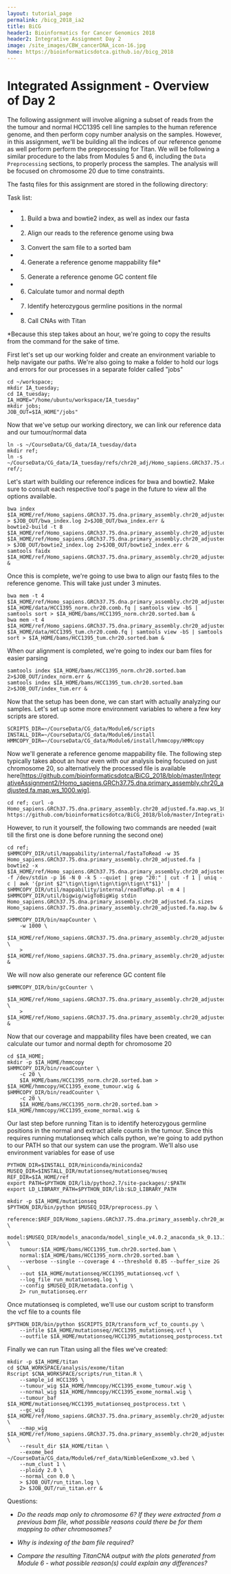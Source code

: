 ```yaml
---
layout: tutorial_page
permalink: /bicg_2018_ia2
title: BiCG
header1: Bioinformatics for Cancer Genomics 2018
header2: Integrative Assignment Day 2
image: /site_images/CBW_cancerDNA_icon-16.jpg
home: https://bioinformaticsdotca.github.io//bicg_2018
---
```


# Integrated Assignment - Overview of Day 2

The following assignment will involve aligning a subset of reads from the the tumour and normal HCC1395 cell line samples to the human reference genome, and then perform copy number analysis on the samples. However, in this assignment, we'll be building all the indices of our reference genome as well perform perform the preprocessing for Titan. We will be following a similar procedure to the labs from Modules 5 and 6, including the `Data Preprocessing` sections, to properly process the samples. The analysis will be focused on chromosome 20 due to time constraints.

The fastq files for this assignment are stored in the following directory:

Task list:
* 1) Build a bwa and bowtie2 index, as well as index our fasta
* 2) Align our reads to the reference genome using bwa
* 3) Convert the sam file to a sorted bam
* 4) Generate a reference genome mappability file*
* 5) Generate a reference genome GC content file
* 6) Calculate tumor and normal depth
* 7) Identify heterozygous germline positions in the normal
* 8) Call CNAs with Titan

*Because this step takes about an hour, we're going to copy the results from the command for the sake of time.

First let's set up our working folder and create an environment variable to help navigate our paths. We're also going to make a folder to hold our logs and errors for our processes in a separate folder called "jobs"

```
cd ~/workspace;
mkdir IA_tuesday;
cd IA_tuesday;
IA_HOME="/home/ubuntu/workspace/IA_tuesday"
mkdir jobs;
JOB_OUT=$IA_HOME"/jobs"
```

Now that we've setup our working directory, we can link our reference data and our tumour/normal data
```
ln -s ~/CourseData/CG_data/IA_tuesday/data
mkdir ref;
ln -s ~/CourseData/CG_data/IA_tuesday/refs/chr20_adj/Homo_sapiens.GRCh37.75.dna.primary_assembly.chr20_adjusted.fa ref/;
```

Let's start with building our reference indices for bwa and bowtie2. Make sure to consult each respective tool's page in the future to view all the options available.
```
bwa index $IA_HOME/ref/Homo_sapiens.GRCh37.75.dna.primary_assembly.chr20_adjusted.fa > $JOB_OUT/bwa_index.log 2>$JOB_OUT/bwa_index.err &
bowtie2-build -t 8 $IA_HOME/ref/Homo_sapiens.GRCh37.75.dna.primary_assembly.chr20_adjusted.fa $IA_HOME/ref/Homo_sapiens.GRCh37.75.dna.primary_assembly.chr20_adjusted.fa > $JOB_OUT/bowtie2_index.log 2>$JOB_OUT/bowtie2_index.err &
samtools faidx $IA_HOME/ref/Homo_sapiens.GRCh37.75.dna.primary_assembly.chr20_adjusted.fa &
```

Once this is complete, we're going to use bwa to align our fastq files to the reference genome. This will take just under 3 minutes.
```
bwa mem -t 4 $IA_HOME/ref/Homo_sapiens.GRCh37.75.dna.primary_assembly.chr20_adjusted.fa $IA_HOME/data/HCC1395_norm.chr20.comb.fq | samtools view -bS | samtools sort > $IA_HOME/bams/HCC1395_norm.chr20.sorted.bam &
bwa mem -t 4 $IA_HOME/ref/Homo_sapiens.GRCh37.75.dna.primary_assembly.chr20_adjusted.fa $IA_HOME/data/HCC1395_tum.chr20.comb.fq | samtools view -bS | samtools sort > $IA_HOME/bams/HCC1395_tum.chr20.sorted.bam &
```

When our alignment is completed, we're going to index our bam files for easier parsing
```
samtools index $IA_HOME/bams/HCC1395_norm.chr20.sorted.bam 2>$JOB_OUT/index_norm.err &
samtools index $IA_HOME/bams/HCC1395_tum.chr20.sorted.bam 2>$JOB_OUT/index_tum.err &
```

Now that the setup has been done, we can start with actually analyzing our samples. Let's set up some more environment variables to where a few key scripts are stored.
```
SCRIPTS_DIR=~/CourseData/CG_data/Module6/scripts
INSTALL_DIR=~/CourseData/CG_data/Module6/install
HMMCOPY_DIR=~/CourseData/CG_data/Module6/install/hmmcopy/HMMcopy
```

Now we'll generate a reference genome mappability file. The following step typically takes about an hour even with our analysis being focused on just chromosome 20, so alternatively the processed file is available here[https://github.com/bioinformaticsdotca/BiCG_2018/blob/master/IntegrativeAssignment2/Homo_sapiens.GRCh37.75.dna.primary_assembly.chr20_adjusted.fa.map.ws_1000.wig].

```
cd ref; curl -o Homo_sapiens.GRCh37.75.dna.primary_assembly.chr20_adjusted.fa.map.ws_1000.wig https://github.com/bioinformaticsdotca/BiCG_2018/blob/master/IntegrativeAssignment2/Homo_sapiens.GRCh37.75.dna.primary_assembly.chr20_adjusted.fa.map.ws_1000.wig
```

However, to run it yourself, the following two commands are needed (wait till the first one is done before running the second one)
```
cd ref;
$HMMCOPY_DIR/util/mappability/internal/fastaToRead -w 35 Homo_sapiens.GRCh37.75.dna.primary_assembly.chr20_adjusted.fa | bowtie2 -x $IA_HOME/ref/Homo_sapiens.GRCh37.75.dna.primary_assembly.chr20_adjusted.fa -f /dev/stdin -p 16 -N 0 -k 5 --quiet | grep "20:" | cut -f 1 | uniq -c | awk '{print $2"\tign\tign\tign\tign\tign\t"$1}' | $HMMCOPY_DIR/util/mappability/internal/readToMap.pl -m 4 | $HMMCOPY_DIR/util/bigwig/wigToBigWig stdin Homo_sapiens.GRCh37.75.dna.primary_assembly.chr20_adjusted.fa.sizes Homo_sapiens.GRCh37.75.dna.primary_assembly.chr20_adjusted.fa.map.bw &

$HMMCOPY_DIR/bin/mapCounter \
	-w 1000 \
	$IA_HOME/ref/Homo_sapiens.GRCh37.75.dna.primary_assembly.chr20_adjusted.fa.map.bw \
	> $IA_HOME/ref/Homo_sapiens.GRCh37.75.dna.primary_assembly.chr20_adjusted.fa.map.ws_1000.wig &
```

We will now also generate our reference GC content file
```
$HMMCOPY_DIR/bin/gcCounter \
	$IA_HOME/ref/Homo_sapiens.GRCh37.75.dna.primary_assembly.chr20_adjusted.fa \
	> $IA_HOME/ref/Homo_sapiens.GRCh37.75.dna.primary_assembly.chr20_adjusted.gc.wig &
```

Now that our coverage and mappability files have been created, we can calculate our tumor and normal depth for chromosome 20
```
cd $IA_HOME;
mkdir -p $IA_HOME/hmmcopy
$HMMCOPY_DIR/bin/readCounter \
	-c 20 \
	$IA_HOME/bams/HCC1395_norm.chr20.sorted.bam > $IA_HOME/hmmcopy/HCC1395_exome_tumour.wig &
$HMMCOPY_DIR/bin/readCounter \
	-c 20 \
	$IA_HOME/bams/HCC1395_norm.chr20.sorted.bam > $IA_HOME/hmmcopy/HCC1395_exome_normal.wig &
```

Our last step before running Titan is to identify heterozygous germline positions in the normal and extract allele counts in the tumour. Since this requires running mutationseq which calls python, we're going to add python to our PATH so that our system can use the program. We'll also use environment variables for ease of use
```
PYTHON_DIR=$INSTALL_DIR/miniconda/miniconda2
MUSEQ_DIR=$INSTALL_DIR/mutationseq/mutationseq/museq
REF_DIR=$IA_HOME/ref
export PATH=$PYTHON_DIR/lib/python2.7/site-packages/:$PATH
export LD_LIBRARY_PATH=$PYTHON_DIR/lib:$LD_LIBRARY_PATH
```
```
mkdir -p $IA_HOME/mutationseq
$PYTHON_DIR/bin/python $MUSEQ_DIR/preprocess.py \
	reference:$REF_DIR/Homo_sapiens.GRCh37.75.dna.primary_assembly.chr20_adjusted.fa \
	model:$MUSEQ_DIR/models_anaconda/model_single_v4.0.2_anaconda_sk_0.13.1.npz \
	tumour:$IA_HOME/bams/HCC1395_tum.chr20.sorted.bam \
	normal:$IA_HOME/bams/HCC1395_norm.chr20.sorted.bam \
	--verbose --single --coverage 4 --threshold 0.85 --buffer_size 2G \
	--out $IA_HOME/mutationseq/HCC1395_mutationseq.vcf \
	--log_file run_mutationseq.log \
	--config $MUSEQ_DIR/metadata.config \
	2> run_mutationseq.err
```
Once mutationseq is completed, we'll use our custom script to transform the vcf file to a counts file
```
$PYTHON_DIR/bin/python $SCRIPTS_DIR/transform_vcf_to_counts.py \
	--infile $IA_HOME/mutationseq//HCC1395_mutationseq.vcf \
	--outfile $IA_HOME/mutationseq/HCC1395_mutationseq_postprocess.txt
```

Finally we can run Titan using all the files we've created:
```
mkdir -p $IA_HOME/titan
cd $CNA_WORKSPACE/analysis/exome/titan
Rscript $CNA_WORKSPACE/scripts/run_titan.R \
	--sample_id HCC1395 \
	--tumour_wig $IA_HOME/hmmcopy/HCC1395_exome_tumour.wig \
	--normal_wig $IA_HOME/hmmcopy/HCC1395_exome_normal.wig \
	--tumour_baf $IA_HOME/mutationseq/HCC1395_mutationseq_postprocess.txt \
	--gc_wig $IA_HOME/ref/Homo_sapiens.GRCh37.75.dna.primary_assembly.chr20_adjusted.gc.wig \
	--map_wig $IA_HOME/ref/Homo_sapiens.GRCh37.75.dna.primary_assembly.chr20_adjusted.fa.map.ws_1000.wig \
	--result_dir $IA_HOME/titan \
	--exome_bed ~/CourseData/CG_data/Module6/ref_data/NimbleGenExome_v3.bed \
	--num_clust 1 \
	--ploidy 2.0 \
	--normal_con 0.0 \
	> $JOB_OUT/run_titan.log \
	2> $JOB_OUT/run_titan.err &
```


Questions:

* *Do the reads map only to chromosome 6? If they were extracted from a previous bam file, what possible reasons could there be for them mapping to other chromosomes?*

* *Why is indexing of the bam file required?*

* *Compare the resulting TitanCNA output with the plots generated from Module 6 - what possible reason(s) could explain any differences?*

